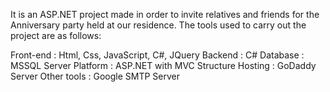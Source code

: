 It is an ASP.NET project made in order to invite relatives and friends for the Anniversary party held at our residence.
The tools used to carry out the project are as follows:

Front-end : Html, Css, JavaScript, C#, JQuery
Backend : C#
Database : MSSQL Server
Platform : ASP.NET with MVC Structure
Hosting : GoDaddy Server
Other tools : Google SMTP Server

